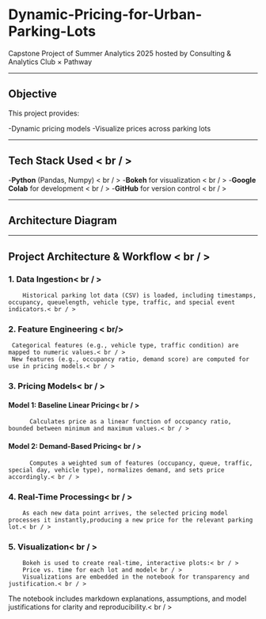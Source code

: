 # Dynamic-Pricing-for-Urban-Parking-Lots

Capstone Project of Summer Analytics 2025
hosted by Consulting & Analytics Club × Pathway

---

## Objective

This project provides:

-Dynamic pricing models 
-Visualize prices across parking lots

---

## Tech Stack Used < br / >

-**Python** (Pandas, Numpy) < br / >
-**Bokeh** for visualization < br / >
-**Google Colab** for development < br / >
-**GitHub** for version control < br / >

---

## Architecture Diagram




  ---

  ## Project Architecture & Workflow < br / >


  ### 1. Data Ingestion< br / >
        Historical parking lot data (CSV) is loaded, including timestamps, occupancy, queuelength, vehicle type, traffic, and special event indicators.< br / >



  ### 2. Feature Engineering  < br/>
     Categorical features (e.g., vehicle type, traffic condition) are mapped to numeric values.< br / >
     New features (e.g., occupancy ratio, demand score) are computed for use in pricing models.< br / >

  ### 3. Pricing Models< br / >
####      Model 1: Baseline Linear Pricing< br / >
          Calculates price as a linear function of occupancy ratio, bounded between minimum and maximum values.< br / >

####      Model 2: Demand-Based Pricing< br / >
          Computes a weighted sum of features (occupancy, queue, traffic, special day, vehicle type), normalizes demand, and sets price accordingly.< br / >


  ### 4. Real-Time Processing< br / >
        As each new data point arrives, the selected pricing model processes it instantly,producing a new price for the relevant parking lot.< br / >


  ### 5. Visualization< br / >
        Bokeh is used to create real-time, interactive plots:< br / >
        Price vs. time for each lot and model< br / >
        Visualizations are embedded in the notebook for transparency and justification.< br / >

The notebook includes markdown explanations, assumptions, and model justifications for clarity and reproducibility.< br / >

  


